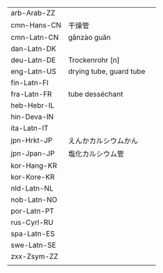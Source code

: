 | | | |
|-|-|-|
| arb-Arab-ZZ |  |  |
| cmn-Hans-CN | 干燥管 |  |
| cmn-Latn-CN | gānzào guǎn |  |
| dan-Latn-DK |  |  |
| deu-Latn-DE | Trockenrohr [n] |  |
| eng-Latn-US | drying tube, guard tube |  |
| fin-Latn-FI |  |  |
| fra-Latn-FR | tube desséchant |  |
| heb-Hebr-IL |  |  |
| hin-Deva-IN |  |  |
| ita-Latn-IT |  |  |
| jpn-Hrkt-JP | えんかカルシウムかん |  |
| jpn-Jpan-JP | 塩化カルシウム管 |  |
| kor-Hang-KR |  |  |
| kor-Kore-KR |  |  |
| nld-Latn-NL |  |  |
| nob-Latn-NO |  |  |
| por-Latn-PT |  |  |
| rus-Cyrl-RU |  |  |
| spa-Latn-ES |  |  |
| swe-Latn-SE |  |  |
| zxx-Zsym-ZZ |  |  |
|  |  |  |
